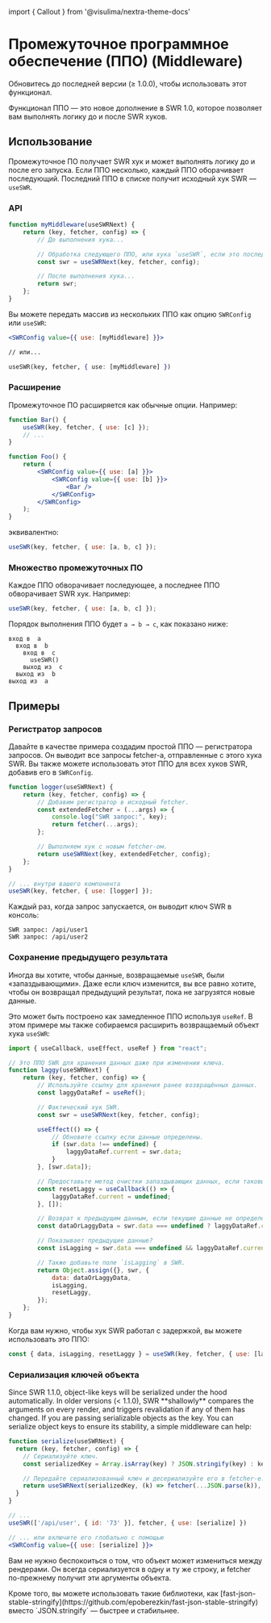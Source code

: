 import { Callout } from '@visulima/nextra-theme-docs'

# Промежуточное программное обеспечение (ППО) (Middleware)

<Callout>
  Обновитесь до последней версии (≥ 1.0.0), чтобы использовать этот функционал.
</Callout>

Функционал ППО — это новое дополнение в SWR 1.0, которое позволяет вам выполнять
логику до и после SWR хуков.

## Использование

Промежуточное ПО получает SWR хук и может выполнять логику до и после его
запуска. Если ППО несколько, каждый ППО оборачивает последующий. Последний ППО в
списке получит исходный хук SWR — `useSWR`.

### API

```jsx
function myMiddleware(useSWRNext) {
    return (key, fetcher, config) => {
        // До выполнения хука...

        // Обработка следующего ППО, или хука `useSWR`, если это последнее.
        const swr = useSWRNext(key, fetcher, config);

        // После выполнения хука...
        return swr;
    };
}
```

Вы можете передать массив из нескольких ППО как опцию `SWRConfig` или `useSWR`:

```jsx
<SWRConfig value={{ use: [myMiddleware] }}>

// или...

useSWR(key, fetcher, { use: [myMiddleware] })
```

### Расширение

Промежуточное ПО расширяется как обычные опции. Например:

```jsx
function Bar() {
    useSWR(key, fetcher, { use: [c] });
    // ...
}

function Foo() {
    return (
        <SWRConfig value={{ use: [a] }}>
            <SWRConfig value={{ use: [b] }}>
                <Bar />
            </SWRConfig>
        </SWRConfig>
    );
}
```

эквивалентно:

```js
useSWR(key, fetcher, { use: [a, b, c] });
```

### Множество промежуточных ПО

Каждое ППО обворачивает последующее, а последнее ППО обворачивает SWR хук.
Например:

```jsx
useSWR(key, fetcher, { use: [a, b, c] });
```

Порядок выполнения ППО будет `a → b → c`, как показано ниже:

```
вход в  a
  вход в  b
    вход в  c
      useSWR()
    выход из  c
  выход из  b
выход из  a
```

## Примеры

### Регистратор запросов

Давайте в качестве примера создадим простой ППО — регистратора запросов. Он
выводит все запросы fetcher-а, отправленные с этого хука SWR. Вы также можете
использовать этот ППО для всех хуков SWR, добавив его в `SWRConfig`.

```jsx
function logger(useSWRNext) {
    return (key, fetcher, config) => {
        // Добавим регистратор в исходный fetcher.
        const extendedFetcher = (...args) => {
            console.log("SWR запрос:", key);
            return fetcher(...args);
        };

        // Выполняем хук с новым fetcher-ом.
        return useSWRNext(key, extendedFetcher, config);
    };
}

// ... внутри вашего компонента
useSWR(key, fetcher, { use: [logger] });
```

Каждый раз, когда запрос запускается, он выводит ключ SWR в консоль:

```
SWR запрос: /api/user1
SWR запрос: /api/user2
```

### Сохранение предыдущего результата

Иногда вы хотите, чтобы данные, возвращаемые `useSWR`, были «‎запаздывающими».
Даже если ключ изменится, вы все равно хотите, чтобы он возвращал предыдущий
результат, пока не загрузятся новые данные.

Это может быть построено как замедленное ППО используя `useRef`. В этом примере
мы также собираемся расширить возвращаемый объект хука `useSWR`:

```jsx
import { useCallback, useEffect, useRef } from "react";

// Это ППО SWR для хранения данных даже при изменении ключа.
function laggy(useSWRNext) {
    return (key, fetcher, config) => {
        // Используйте ссылку для хранения ранее возвращённых данных.
        const laggyDataRef = useRef();

        // Фактический хук SWR.
        const swr = useSWRNext(key, fetcher, config);

        useEffect(() => {
            // Обновите ссылку если данные определены.
            if (swr.data !== undefined) {
                laggyDataRef.current = swr.data;
            }
        }, [swr.data]);

        // Предоставьте метод очистки запаздывающих данных, если таковые имеются.
        const resetLaggy = useCallback(() => {
            laggyDataRef.current = undefined;
        }, []);

        // Возврат к предыдущим данным, если текущие данные не определены.
        const dataOrLaggyData = swr.data === undefined ? laggyDataRef.current : swr.data;

        // Показывает предыдущие данные?
        const isLagging = swr.data === undefined && laggyDataRef.current !== undefined;

        // Также добавьте поле `isLagging` в SWR.
        return Object.assign({}, swr, {
            data: dataOrLaggyData,
            isLagging,
            resetLaggy,
        });
    };
}
```

Когда вам нужно, чтобы хук SWR работал с задержкой, вы можете использовать это
ППО:

```js
const { data, isLagging, resetLaggy } = useSWR(key, fetcher, { use: [laggy] });
```

### Сериализация ключей объекта

<Callout>
  Since SWR 1.1.0, object-like keys will be serialized under the hood automatically.
</Callout>

<Callout emoji="⚠️">
  In older versions (< 1.1.0), SWR **shallowly** compares the arguments on every render, and triggers revalidation if any of them has changed.
  If you are passing serializable objects as the key. You can serialize object keys to ensure its stability, a simple middleware can help:
</Callout>

```jsx
function serialize(useSWRNext) {
  return (key, fetcher, config) => {
    // Сериализуйте ключ.
    const serializedKey = Array.isArray(key) ? JSON.stringify(key) : key

    // Передайте сериализованный ключ и десериализуйте его в fetcher-е.
    return useSWRNext(serializedKey, (k) => fetcher(...JSON.parse(k)), config)
  }
}

// ...
useSWR(['/api/user', { id: '73' }], fetcher, { use: [serialize] })

// ... или включите его глобально с помощью
<SWRConfig value={{ use: [serialize] }}>
```

Вам не нужно беспокоиться о том, что объект может измениться между рендерами. Он
всегда сериализуется в одну и ту же строку, и fetcher по-прежнему получит эти
аргументы объекта.

<Callout>
  Кроме того, вы можете использовать такие библиотеки, как [fast-json-stable-stringify](https://github.com/epoberezkin/fast-json-stable-stringify) вместо `JSON.stringify` — быстрее и стабильнее.
</Callout>
